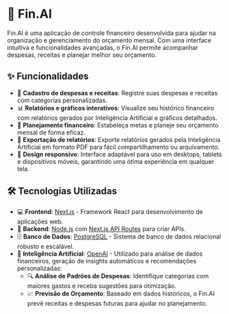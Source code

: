 # 🏦 Fin.AI

Fin.AI é uma aplicação de controle financeiro desenvolvida para ajudar na organização e gerenciamento do orçamento mensal. Com uma interface intuitiva e funcionalidades avançadas, o Fin.AI permite acompanhar despesas, receitas e planejar melhor seu orçamento.

## ✨ Funcionalidades

- 📝 **Cadastro de despesas e receitas**: Registre suas despesas e receitas com categorias personalizadas.
- 📊 **Relatórios e gráficos interativos**: Visualize seu histórico financeiro com relatórios gerados por Inteligência Artificial e gráficos detalhados.
- 🎯 **Planejamento financeiro**: Estabeleça metas e planeje seu orçamento mensal de forma eficaz.
- 📄 **Exportação de relatórios**: Exporte relatórios gerados pela Inteligência Artificial em formato PDF para fácil compartilhamento ou arquivamento.
- 📱 **Design responsivo**: Interface adaptável para uso em desktops, tablets e dispositivos móveis, garantindo uma ótima experiência em qualquer tela.

## 🛠️ Tecnologias Utilizadas

- 💻 **Frontend**: [Next.js](https://nextjs.org/) - Framework React para desenvolvimento de aplicações web.
- 🔧 **Backend**: [Node.js](https://nodejs.org/) com [Next.js API Routes](https://nextjs.org/docs/api-routes/introduction) para criar APIs.
- 🗄️ **Banco de Dados**: [PostgreSQL](https://www.postgresql.org/) - Sistema de banco de dados relacional robusto e escalável.
- 🤖 **Inteligência Artificial**: [OpenAI](https://openai.com/) - Utilizado para análise de dados financeiros, geração de insights automáticos e recomendações personalizadas:
  - 🔍 **Análise de Padrões de Despesas**: Identifique categorias com maiores gastos e receba sugestões para otimização.
  - 📈 **Previsão de Orçamento**: Baseado em dados históricos, o Fin.AI prevê receitas e despesas futuras para ajudar no planejamento.
